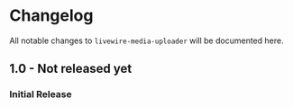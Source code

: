 # Changelog

All notable changes to `livewire-media-uploader` will be documented here.

## 1.0 - Not released yet

### Initial Release
